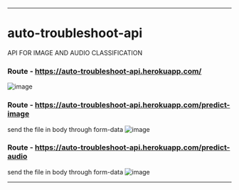 ----------------------------------------------------------------------------------------------------------------------------

# auto-troubleshoot-api
API FOR IMAGE AND AUDIO CLASSIFICATION

### Route - https://auto-troubleshoot-api.herokuapp.com/
![image](https://user-images.githubusercontent.com/72183029/132818218-dd5987fb-4717-45a7-82b6-280065215bdc.png)

### Route - https://auto-troubleshoot-api.herokuapp.com/predict-image
 send the file in body through form-data
![image](https://user-images.githubusercontent.com/72183029/132818409-0b2fc77e-dc4d-45b0-a270-162f4019a3e3.png)

### Route - https://auto-troubleshoot-api.herokuapp.com/predict-audio
send the file in body through form-data
![image](https://user-images.githubusercontent.com/72183029/132818651-5d6ad107-62b3-48e3-b65f-f44d34e36d34.png)




---------------------------------------------------------------------------------------------------------------------------------

